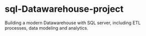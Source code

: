 # sql-Datawarehouse-project
Building a modern Datawarehouse with SQL server, including ETL processes, data modeling and analytics. 

